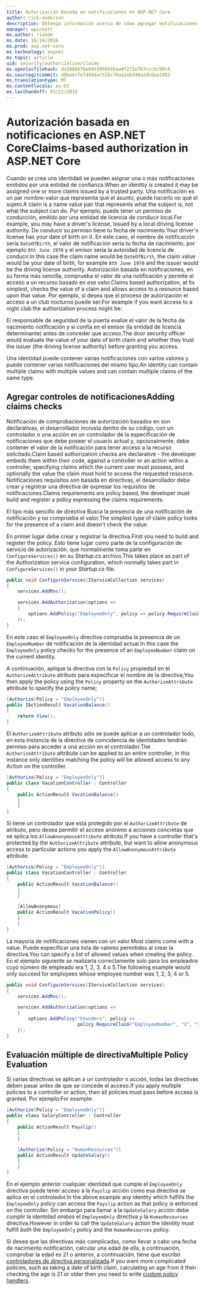 ```yaml
---
title: Autorización basada en notificaciones en ASP.NET Core
author: rick-anderson
description: Obtenga información acerca de cómo agregar notificaciones comprobaciones de autorización en una aplicación de ASP.NET Core.
manager: wpickett
ms.author: riande
ms.date: 10/14/2016
ms.prod: asp.net-core
ms.technology: aspnet
ms.topic: article
uid: security/authorization/claims
ms.openlocfilehash: da308b67be046395bb1baa0f272e767cccbc99c8
ms.sourcegitcommit: 48beecfe749ddac52bc79aa3eb246a2dcdaa1862
ms.translationtype: MT
ms.contentlocale: es-ES
ms.lasthandoff: 03/22/2018
---
```

# <a name="claims-based-authorization-in-aspnet-core"></a><span data-ttu-id="f5e5b-103">Autorización basada en notificaciones en ASP.NET Core</span><span class="sxs-lookup"><span data-stu-id="f5e5b-103">Claims-based authorization in ASP.NET Core</span></span>

<a name="security-authorization-claims-based"></a>

<span data-ttu-id="f5e5b-104">Cuando se crea una identidad se pueden asignar una o más notificaciones emitidos por una entidad de confianza.</span><span class="sxs-lookup"><span data-stu-id="f5e5b-104">When an identity is created it may be assigned one or more claims issued by a trusted party.</span></span> <span data-ttu-id="f5e5b-105">Una notificación es un par nombre-valor que representa qué el asunto, puede hacerlo no qué el sujeto.</span><span class="sxs-lookup"><span data-stu-id="f5e5b-105">A claim is a name value pair that represents what the subject is, not what the subject can do.</span></span> <span data-ttu-id="f5e5b-106">Por ejemplo, puede tener un permiso de conducción, emitido por una entidad de licencia de conducir local.</span><span class="sxs-lookup"><span data-stu-id="f5e5b-106">For example, you may have a driver's license, issued by a local driving license authority.</span></span> <span data-ttu-id="f5e5b-107">De conducir su permiso tiene tu fecha de nacimiento.</span><span class="sxs-lookup"><span data-stu-id="f5e5b-107">Your driver's license has your date of birth on it.</span></span> <span data-ttu-id="f5e5b-108">En este caso, el nombre de notificación sería `DateOfBirth`, el valor de notificación sería tu fecha de nacimiento, por ejemplo `8th June 1970` y el emisor sería la autoridad de licencia de conducir.</span><span class="sxs-lookup"><span data-stu-id="f5e5b-108">In this case the claim name would be `DateOfBirth`, the claim value would be your date of birth, for example `8th June 1970` and the issuer would be the driving license authority.</span></span> <span data-ttu-id="f5e5b-109">Autorización basada en notificaciones, en su forma más sencilla, comprueba el valor de una notificación y permite el acceso a un recurso basado en ese valor.</span><span class="sxs-lookup"><span data-stu-id="f5e5b-109">Claims based authorization, at its simplest, checks the value of a claim and allows access to a resource based upon that value.</span></span> <span data-ttu-id="f5e5b-110">Por ejemplo, si desea que el proceso de autorización el acceso a un club nocturno puede ser:</span><span class="sxs-lookup"><span data-stu-id="f5e5b-110">For example if you want access to a night club the authorization process might be:</span></span>

<span data-ttu-id="f5e5b-111">El responsable de seguridad de la puerta evalúe el valor de la fecha de nacimiento notificación y si confía en el emisor (la entidad de licencia determinante) antes de conceder que acceso.</span><span class="sxs-lookup"><span data-stu-id="f5e5b-111">The door security officer would evaluate the value of your date of birth claim and whether they trust the issuer (the driving license authority) before granting you access.</span></span>

<span data-ttu-id="f5e5b-112">Una identidad puede contener varias notificaciones con varios valores y puede contener varias notificaciones del mismo tipo.</span><span class="sxs-lookup"><span data-stu-id="f5e5b-112">An identity can contain multiple claims with multiple values and can contain multiple claims of the same type.</span></span>

## <a name="adding-claims-checks"></a><span data-ttu-id="f5e5b-113">Agregar controles de notificaciones</span><span class="sxs-lookup"><span data-stu-id="f5e5b-113">Adding claims checks</span></span>

<span data-ttu-id="f5e5b-114">Notificación de comprobaciones de autorización basados en son declarativas, el desarrollador incrusta dentro de su código, con un controlador o una acción en un controlador de la especificación de notificaciones que debe poseer el usuario actual y, opcionalmente, debe contener el valor de la notificación para tener acceso a la recurso solicitado.</span><span class="sxs-lookup"><span data-stu-id="f5e5b-114">Claim based authorization checks are declarative - the developer embeds them within their code, against a controller or an action within a controller, specifying claims which the current user must possess, and optionally the value the claim must hold to access the requested resource.</span></span> <span data-ttu-id="f5e5b-115">Notificaciones requisitos son basada en directivas, el desarrollador debe crear y registrar una directiva de expresar los requisitos de notificaciones.</span><span class="sxs-lookup"><span data-stu-id="f5e5b-115">Claims requirements are policy based, the developer must build and register a policy expressing the claims requirements.</span></span>

<span data-ttu-id="f5e5b-116">El tipo más sencillo de directiva Busca la presencia de una notificación de notificación y no comprueba el valor.</span><span class="sxs-lookup"><span data-stu-id="f5e5b-116">The simplest type of claim policy looks for the presence of a claim and doesn't check the value.</span></span>

<span data-ttu-id="f5e5b-117">En primer lugar debe crear y registrar la directiva.</span><span class="sxs-lookup"><span data-stu-id="f5e5b-117">First you need to build and register the policy.</span></span> <span data-ttu-id="f5e5b-118">Esto tiene lugar como parte de la configuración de servicio de autorización, que normalmente toma parte en `ConfigureServices()` en su *Startup.cs* archivo.</span><span class="sxs-lookup"><span data-stu-id="f5e5b-118">This takes place as part of the Authorization service configuration, which normally takes part in `ConfigureServices()` in your *Startup.cs* file.</span></span>

```csharp
public void ConfigureServices(IServiceCollection services)
{
    services.AddMvc();

    services.AddAuthorization(options =>
    {
        options.AddPolicy("EmployeeOnly", policy => policy.RequireClaim("EmployeeNumber"));
    });
}
```

<span data-ttu-id="f5e5b-119">En este caso el `EmployeeOnly` directiva comprueba la presencia de un `EmployeeNumber` de notificación de la identidad actual.</span><span class="sxs-lookup"><span data-stu-id="f5e5b-119">In this case the `EmployeeOnly` policy checks for the presence of an `EmployeeNumber` claim on the current identity.</span></span>

<span data-ttu-id="f5e5b-120">A continuación, aplique la directiva con la `Policy` propiedad en el `AuthorizeAttribute` atributo para especificar el nombre de la directiva;</span><span class="sxs-lookup"><span data-stu-id="f5e5b-120">You then apply the policy using the `Policy` property on the `AuthorizeAttribute` attribute to specify the policy name;</span></span>

```csharp
[Authorize(Policy = "EmployeeOnly")]
public IActionResult VacationBalance()
{
    return View();
}
```

<span data-ttu-id="f5e5b-121">El `AuthorizeAttribute` atributo sólo se puede aplicar a un controlador todo, en esta instancia de la directiva de coincidencia de identidades tendrán permiso para acceder a una acción en el controlador.</span><span class="sxs-lookup"><span data-stu-id="f5e5b-121">The `AuthorizeAttribute` attribute can be applied to an entire controller, in this instance only identities matching the policy will be allowed access to any Action on the controller.</span></span>

```csharp
[Authorize(Policy = "EmployeeOnly")]
public class VacationController : Controller
{
    public ActionResult VacationBalance()
    {
    }
}
```

<span data-ttu-id="f5e5b-122">Si tiene un controlador que está protegido por el `AuthorizeAttribute` de atributo, pero desea permitir el acceso anónimo a acciones concretas que se aplica los `AllowAnonymousAttribute` atributo.</span><span class="sxs-lookup"><span data-stu-id="f5e5b-122">If you have a controller that's protected by the `AuthorizeAttribute` attribute, but want to allow anonymous access to particular actions you apply the `AllowAnonymousAttribute` attribute.</span></span>

```csharp
[Authorize(Policy = "EmployeeOnly")]
public class VacationController : Controller
{
    public ActionResult VacationBalance()
    {
    }

    [AllowAnonymous]
    public ActionResult VacationPolicy()
    {
    }
}
```

<span data-ttu-id="f5e5b-123">La mayoría de notificaciones vienen con un valor.</span><span class="sxs-lookup"><span data-stu-id="f5e5b-123">Most claims come with a value.</span></span> <span data-ttu-id="f5e5b-124">Puede especificar una lista de valores permitidos al crear la directiva.</span><span class="sxs-lookup"><span data-stu-id="f5e5b-124">You can specify a list of allowed values when creating the policy.</span></span> <span data-ttu-id="f5e5b-125">En el ejemplo siguiente se realizaría correctamente solo para los empleados cuyo número de empleado era 1, 2, 3, 4 o 5.</span><span class="sxs-lookup"><span data-stu-id="f5e5b-125">The following example would only succeed for employees whose employee number was 1, 2, 3, 4 or 5.</span></span>

```csharp
public void ConfigureServices(IServiceCollection services)
{
    services.AddMvc();

    services.AddAuthorization(options =>
    {
        options.AddPolicy("Founders", policy =>
                          policy.RequireClaim("EmployeeNumber", "1", "2", "3", "4", "5"));
    });
}
```

## <a name="multiple-policy-evaluation"></a><span data-ttu-id="f5e5b-126">Evaluación múltiple de directiva</span><span class="sxs-lookup"><span data-stu-id="f5e5b-126">Multiple Policy Evaluation</span></span>

<span data-ttu-id="f5e5b-127">Si varias directivas se aplican a un controlador o acción, todas las directivas deben pasar antes de que se concede el acceso.</span><span class="sxs-lookup"><span data-stu-id="f5e5b-127">If you apply multiple policies to a controller or action, then all policies must pass before access is granted.</span></span> <span data-ttu-id="f5e5b-128">Por ejemplo:</span><span class="sxs-lookup"><span data-stu-id="f5e5b-128">For example:</span></span>

```csharp
[Authorize(Policy = "EmployeeOnly")]
public class SalaryController : Controller
{
    public ActionResult Payslip()
    {
    }

    [Authorize(Policy = "HumanResources")]
    public ActionResult UpdateSalary()
    {
    }
}
```

<span data-ttu-id="f5e5b-129">En el ejemplo anterior cualquier identidad que cumple el `EmployeeOnly` directiva puede tener acceso a la `Payslip` acción como esa directiva se aplica en el controlador.</span><span class="sxs-lookup"><span data-stu-id="f5e5b-129">In the above example any identity which fulfills the `EmployeeOnly` policy can access the `Payslip` action as that policy is enforced on the controller.</span></span> <span data-ttu-id="f5e5b-130">Sin embargo para llamar a la `UpdateSalary` acción debe cumplir la identidad *ambos* el `EmployeeOnly` directiva y la `HumanResources` directiva.</span><span class="sxs-lookup"><span data-stu-id="f5e5b-130">However in order to call the `UpdateSalary` action the identity must fulfill *both* the `EmployeeOnly` policy and the `HumanResources` policy.</span></span>

<span data-ttu-id="f5e5b-131">Si desea que las directivas más complicadas, como llevar a cabo una fecha de nacimiento notificación, calcular una edad de ella, a continuación, comprobar la edad es 21 o anterior, a continuación, tiene que escribir [controladores de directiva personalizada](xref:security/authorization/policies).</span><span class="sxs-lookup"><span data-stu-id="f5e5b-131">If you want more complicated policies, such as taking a date of birth claim, calculating an age from it then checking the age is 21 or older then you need to write [custom policy handlers](xref:security/authorization/policies).</span></span>
